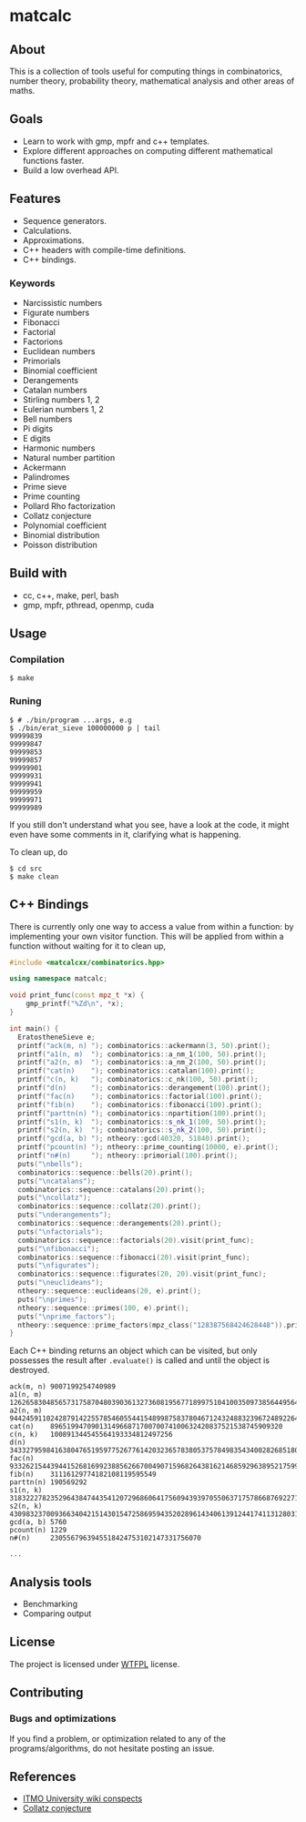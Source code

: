 # matcalc

## About

This is a collection of tools useful for computing things in combinatorics, number theory, probability theory, mathematical analysis and other areas of maths.

## Goals

* Learn to work with gmp, mpfr and c++ templates.
* Explore different approaches on computing different mathematical functions faster.
* Build a low overhead API.

## Features

* Sequence generators.
* Calculations.
* Approximations.
* C++ headers with compile-time definitions.
* C++ bindings.

### Keywords

* Narcissistic numbers
* Figurate numbers
* Fibonacci
* Factorial
* Factorions
* Euclidean numbers
* Primorials
* Binomial coefficient
* Derangements
* Catalan numbers
* Stirling numbers 1, 2
* Eulerian numbers 1, 2
* Bell numbers
* Pi digits
* E digits
* Harmonic numbers
* Natural number partition
* Ackermann
* Palindromes
* Prime sieve
* Prime counting
* Pollard Rho factorization
* Collatz conjecture
* Polynomial coefficient
* Binomial distribution
* Poisson distribution

## Build with

* cc, c++, make, perl, bash
* gmp, mpfr, pthread, openmp, cuda

## Usage

### Compilation

	$ make

### Runing

	$ # ./bin/program ...args, e.g
	$ ./bin/erat_sieve 100000000 p | tail
 	99999839
	99999847
	99999853
	99999857
	99999901
	99999931
	99999941
	99999959
	99999971
	99999989

If you still don't understand what you see, have a look at the code, it might even have some comments in it, clarifying what is happening.

To clean up, do

	$ cd src
	$ make clean

## C++ Bindings

There is currently only one way to access a value from within a function: by implementing your own visitor function. This will be applied from within a function without waiting for it to clean up, 

```cpp
#include <matcalcxx/combinatorics.hpp>

using namespace matcalc;

void print_func(const mpz_t *x) {
	gmp_printf("%Zd\n", *x);
}

int main() {
  EratostheneSieve e;
  printf("ack(m, n) "); combinatorics::ackermann(3, 50).print();
  printf("a1(n, m)  "); combinatorics::a_nm_1(100, 50).print();
  printf("a2(n, m)  "); combinatorics::a_nm_2(100, 50).print();
  printf("cat(n)    "); combinatorics::catalan(100).print();
  printf("c(n, k)   "); combinatorics::c_nk(100, 50).print();
  printf("d(n)      "); combinatorics::derangement(100).print();
  printf("fac(n)    "); combinatorics::factorial(100).print();
  printf("fib(n)    "); combinatorics::fibonacci(100).print();
  printf("parttn(n) "); combinatorics::npartition(100).print();
  printf("s1(n, k)  "); combinatorics::s_nk_1(100, 50).print();
  printf("s2(n, k)  "); combinatorics::s_nk_2(100, 50).print();
  printf("gcd(a, b) "); ntheory::gcd(40320, 51840).print();
  printf("pcount(n) "); ntheory::prime_counting(10000, e).print();
  printf("n#(n)     "); ntheory::primorial(100).print();
  puts("\nbells");
  combinatorics::sequence::bells(20).print();
  puts("\ncatalans");
  combinatorics::sequence::catalans(20).print();
  puts("\ncollatz");
  combinatorics::sequence::collatz(20).print();
  puts("\nderangements");
  combinatorics::sequence::derangements(20).print();
  puts("\nfactorials");
  combinatorics::sequence::factorials(20).visit(print_func);
  puts("\nfibonacci");
  combinatorics::sequence::fibonacci(20).visit(print_func);
  puts("\nfigurates");
  combinatorics::sequence::figurates(20, 20).visit(print_func);
  puts("\neuclideans");
  ntheory::sequence::euclideans(20, e).print();
  puts("\nprimes");
  ntheory::sequence::primes(100, e).print();
  puts("\nprime_factors");
  ntheory::sequence::prime_factors(mpz_class("128387568424628448")).print();
}
```

Each C++ binding returns an object which can be visited, but only possesses the result after `.evaluate()` is called and until the object is destroyed.

```
ack(m, n) 9007199254740989
a1(n, m)  12626583048565731758704803903613273608195677189975104100350973856449564133356757386852425614117017819889941988926638004335803974817249421258019632694790596628
a2(n, m)  9442459110242879142255785460554415489987583780467124324883239672489226442868920997694622506743558673245459194646658362701020224959186634053798588925664046630126119147660961673904128
cat(n)    896519947090131496687170070074100632420837521538745909320
c(n, k)   100891344545564193334812497256
d(n)      34332795984163804765195977526776142032365783805375784983543400282685180793327632432791396429850988990237345920155783984828001486412574060553756854137069878601
fac(n)    93326215443944152681699238856266700490715968264381621468592963895217599993229915608941463976156518286253697920827223758251185210916864000000000000000000000000
fib(n)    31116129774182108119595549
parttn(n) 190569292
s1(n, k)  3183222782352964384744354120729686064175609439397055063717578668769227113071836382198739697421125692626030268475
s2(n, k)  430983237009366340421514301547258695943520289614340613912441741131280319058853783145598261659992013900
gcd(a, b) 5760
pcount(n) 1229
n#(n)     2305567963945518424753102147331756070

...
```

## Analysis tools

* Benchmarking
* Comparing output

## License

The project is licensed under [WTFPL](./LICENSE) license.

## Contributing

### Bugs and optimizations

If you find a problem, or optimization related to any of the programs/algorithms, do not hesitate posting an issue.

## References

* [ITMO University wiki conspects](http://neerc.ifmo.ru/wiki/index.php?title=%D0%94%D0%B8%D1%81%D0%BA%D1%80%D0%B5%D1%82%D0%BD%D0%B0%D1%8F_%D0%BC%D0%B0%D1%82%D0%B5%D0%BC%D0%B0%D1%82%D0%B8%D0%BA%D0%B0,_%D0%B0%D0%BB%D0%B3%D0%BE%D1%80%D0%B8%D1%82%D0%BC%D1%8B_%D0%B8_%D1%81%D1%82%D1%80%D1%83%D0%BA%D1%82%D1%83%D1%80%D1%8B_%D0%B4%D0%B0%D0%BD%D0%BD%D1%8B%D1%85)
* [Collatz conjecture](https://en.wikipedia.org/wiki/Collatz_conjecture)